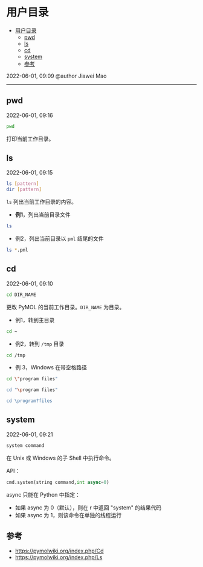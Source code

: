 # 用户目录

- [用户目录](#用户目录)
  - [pwd](#pwd)
  - [ls](#ls)
  - [cd](#cd)
  - [system](#system)
  - [参考](#参考)

2022-06-01, 09:09
@author Jiawei Mao
***

## pwd

2022-06-01, 09:16

```sh
pwd
```

打印当前工作目录。

## ls

2022-06-01, 09:15

```sh
ls [pattern]
dir [pattern]
```

`ls` 列出当前工作目录的内容。

- **例1**，列出当前目录文件

```sh
ls
```

- 例2，列出当前目录以 `pml` 结尾的文件

```sh
ls *.pml
```

## cd

2022-06-01, 09:10

```sh
cd DIR_NAME
```

更改 PyMOL 的当前工作目录。`DIR_NAME` 为目录。

- 例1，转到主目录

```sh
cd ~
```

- 例2，转到 `/tmp` 目录

```sh
cd /tmp
```

- 例 3，Windows 在带空格路径

```sh
cd \"program files"

cd "\program files"

cd \program?files
```

## system

2022-06-01, 09:21

```sh
system command
```

在 Unix 或 Windows 的子 Shell 中执行命令。

API：

```py
cmd.system(string command,int async=0)
```

async 只能在 Python 中指定：

- 如果 async 为 0（默认），则在 r 中返回 "system" 的结果代码
- 如果 async 为 1，则该命令在单独的线程运行

## 参考

- https://pymolwiki.org/index.php/Cd
- https://pymolwiki.org/index.php/Ls
